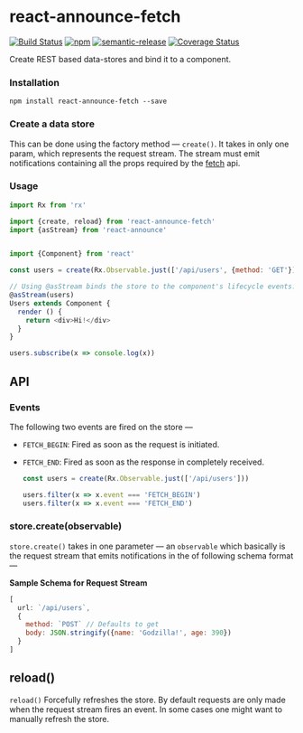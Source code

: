 # react-announce-fetch
[![Build Status](https://travis-ci.org/tusharmath/react-announce-fetch.svg?branch=master)](https://travis-ci.org/tusharmath/react-announce-fetch) [![npm](https://img.shields.io/npm/v/react-announce-fetch.svg)]() [![semantic-release](https://img.shields.io/badge/%20%20%F0%9F%93%A6%F0%9F%9A%80-semantic--release-e10079.svg)](https://github.com/semantic-release/semantic-release)
[![Coverage Status](https://coveralls.io/repos/github/tusharmath/react-announce-fetch/badge.svg?branch=master)](https://coveralls.io/github/tusharmath/react-announce-fetch?branch=master)

Create REST based data-stores and bind it to a component.

### Installation
```
npm install react-announce-fetch --save
```

### Create a data store
This can be done using the factory method — `create()`. It takes in only one param, which represents the request stream. The stream must emit notifications containing all the props required by the [fetch](https://github.com/github/fetch) api.


### Usage

```javascript
import Rx from 'rx'

import {create, reload} from 'react-announce-fetch'
import {asStream} from 'react-announce'


import {Component} from 'react'

const users = create(Rx.Observable.just(['/api/users', {method: 'GET'}]))

// Using @asStream binds the store to the component's lifecycle events.  
@asStream(users)
Users extends Component {
  render () {
    return <div>Hi!</div>
  }
}

users.subscribe(x => console.log(x))

```

## API

### Events
The following two events are fired on the store —
- `FETCH_BEGIN`: Fired as soon as the request is initiated.
- `FETCH_END`: Fired as soon as the response in completely received.

  ```javascript
  const users = create(Rx.Observable.just(['/api/users']))

  users.filter(x => x.event === 'FETCH_BEGIN')
  users.filter(x => x.event === 'FETCH_END')
  ```

### store.create(observable)
`store.create()` takes in one parameter — an `observable` which basically is the request stream that emits notifications in the of following schema format —

**Sample Schema for Request Stream**
```javascript
[
  url: `/api/users`,
  {  
    method: `POST` // Defaults to get
    body: JSON.stringify({name: 'Godzilla!', age: 390})
  }
]
```
## reload()
`reload()` Forcefully refreshes the store. By default requests are only made when the request stream fires an event. In some cases one might want to manually refresh the store.
